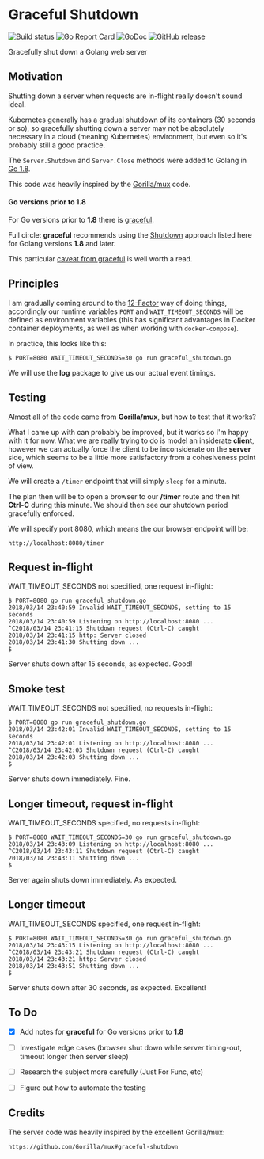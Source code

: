 # Graceful Shutdown

[![Build status](https://travis-ci.org/mramshaw/Graceful-Shutdown.svg?branch=master)](https://travis-ci.org/mramshaw/Graceful-Shutdown)
[![Go Report Card](https://goreportcard.com/badge/github.com/mramshaw/Graceful-Shutdown?style=flat-square)](https://goreportcard.com/badge/github.com/mramshaw/Graceful-Shutdown)
[![GoDoc](https://godoc.org/github.com/mramshaw/Graceful-Shutdown?status.svg)](https://godoc.org/github.com/mramshaw/Graceful-Shutdown)
[![GitHub release](https://img.shields.io/github/release/mramshaw/Graceful-Shutdown.svg?style=flat-square)](https://github.com/mramshaw/Graceful-Shutdown/releases)

Gracefully shut down a Golang web server


## Motivation

Shutting down a server when requests are in-flight really doesn't sound ideal.

Kubernetes generally has a gradual shutdown of its containers (30 seconds or so),
so gracefully shutting down a server may not be absolutely necessary in a cloud
(meaning Kubernetes) environment, but even so it's probably still a good practice.

The `Server.Shutdown` and `Server.Close` methods were added to Golang in
[Go 1.8](https://golang.org/doc/go1.8#http_shutdown).

This code was heavily inspired by the
[Gorilla/mux](https://github.com/Gorilla/mux#graceful-shutdown) code.

#### Go versions prior to 1.8

For Go versions prior to __1.8__ there is [graceful](https://github.com/tylerb/graceful).

Full circle: __graceful__ recommends using the [Shutdown](https://golang.org/pkg/net/http/#Server.Shutdown)
approach listed here for Golang versions __1.8__ and later.

This particular
[caveat from graceful](https://github.com/tylerb/graceful#important-things-to-note-when-setting-timeout-to-0)
is well worth a read.


## Principles

I am gradually coming around to the [12-Factor](https://12factor.net/config) way
of doing things, accordingly our runtime variables `PORT` and `WAIT_TIMEOUT_SECONDS`
will be defined as environment variables (this has significant advantages in
Docker container deployments, as well as when working with `docker-compose`).

In practice, this looks like this:

    $ PORT=8080 WAIT_TIMEOUT_SECONDS=30 go run graceful_shutdown.go 

We will use the __log__ package to give us our actual event timings.


## Testing

Almost all of the code came from __Gorilla/mux__, but how to test that it works?

What I came up with can probably be improved, but it works so I'm happy with
it for now. What we are really trying to do is model an insiderate __client__,
however we can actually force the client to be inconsiderate on the __server__
side, which seems to be a little more satisfactory from a cohesiveness point
of view.

We will create a `/timer` endpoint that will simply `sleep` for a minute.

The plan then will be to open a browser to our __/timer__ route and then hit
__Ctrl-C__ during this minute. We should then see our shutdown period gracefully
enforced.

We will specify port 8080, which means the our browser endpoint will be:

    http://localhost:8080/timer


## Request in-flight

WAIT_TIMEOUT_SECONDS not specified, one request in-flight:

    $ PORT=8080 go run graceful_shutdown.go 
    2018/03/14 23:40:59 Invalid WAIT_TIMEOUT_SECONDS, setting to 15 seconds
    2018/03/14 23:40:59 Listening on http://localhost:8080 ...
    ^C2018/03/14 23:41:15 Shutdown request (Ctrl-C) caught
    2018/03/14 23:41:15 http: Server closed
    2018/03/14 23:41:30 Shutting down ...
    $

Server shuts down after 15 seconds, as expected. Good!


## Smoke test

WAIT_TIMEOUT_SECONDS not specified, no requests in-flight:

    $ PORT=8080 go run graceful_shutdown.go 
    2018/03/14 23:42:01 Invalid WAIT_TIMEOUT_SECONDS, setting to 15 seconds
    2018/03/14 23:42:01 Listening on http://localhost:8080 ...
    ^C2018/03/14 23:42:03 Shutdown request (Ctrl-C) caught
    2018/03/14 23:42:03 Shutting down ...
    $

Server shuts down immediately. Fine.


## Longer timeout, request in-flight

WAIT_TIMEOUT_SECONDS specified, no requests in-flight:

    $ PORT=8080 WAIT_TIMEOUT_SECONDS=30 go run graceful_shutdown.go 
    2018/03/14 23:43:09 Listening on http://localhost:8080 ...
    ^C2018/03/14 23:43:11 Shutdown request (Ctrl-C) caught
    2018/03/14 23:43:11 Shutting down ...
    $

Server again shuts down immediately. As expected.


## Longer timeout

WAIT_TIMEOUT_SECONDS specified, one request in-flight:

    $ PORT=8080 WAIT_TIMEOUT_SECONDS=30 go run graceful_shutdown.go 
    2018/03/14 23:43:15 Listening on http://localhost:8080 ...
    ^C2018/03/14 23:43:21 Shutdown request (Ctrl-C) caught
    2018/03/14 23:43:21 http: Server closed
    2018/03/14 23:43:51 Shutting down ...
    $

Server shuts down after 30 seconds, as expected. Excellent!


## To Do

- [x] Add notes for __graceful__ for Go versions prior to __1.8__
- [ ] Investigate edge cases (browser shut down while server timing-out, timeout longer then server sleep)
- [ ] Research the subject more carefully (Just For Func, etc)
- [ ] Figure out how to automate the testing


## Credits

The server code was heavily inspired by the excellent Gorilla/mux:

    https://github.com/Gorilla/mux#graceful-shutdown
